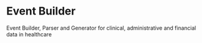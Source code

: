 # Event Builder
Event Builder, Parser and Generator for clinical, administrative and financial data in healthcare
